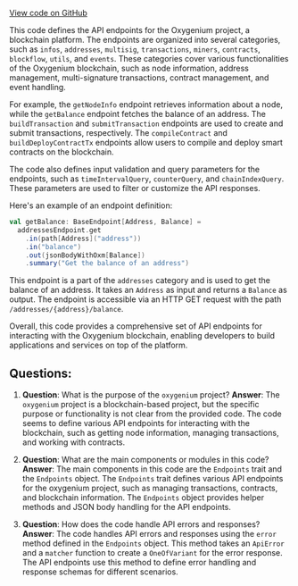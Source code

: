 [View code on GitHub](https://github.com/oxygenium/oxygenium/api/src/main/scala/org/oxygenium/api/Endpoints.scala)

This code defines the API endpoints for the Oxygenium project, a blockchain platform. The endpoints are organized into several categories, such as `infos`, `addresses`, `multisig`, `transactions`, `miners`, `contracts`, `blockflow`, `utils`, and `events`. These categories cover various functionalities of the Oxygenium blockchain, such as node information, address management, multi-signature transactions, contract management, and event handling.

For example, the `getNodeInfo` endpoint retrieves information about a node, while the `getBalance` endpoint fetches the balance of an address. The `buildTransaction` and `submitTransaction` endpoints are used to create and submit transactions, respectively. The `compileContract` and `buildDeployContractTx` endpoints allow users to compile and deploy smart contracts on the blockchain.

The code also defines input validation and query parameters for the endpoints, such as `timeIntervalQuery`, `counterQuery`, and `chainIndexQuery`. These parameters are used to filter or customize the API responses.

Here's an example of an endpoint definition:

```scala
val getBalance: BaseEndpoint[Address, Balance] =
  addressesEndpoint.get
    .in(path[Address]("address"))
    .in("balance")
    .out(jsonBodyWithOxm[Balance])
    .summary("Get the balance of an address")
```

This endpoint is a part of the `addresses` category and is used to get the balance of an address. It takes an `Address` as input and returns a `Balance` as output. The endpoint is accessible via an HTTP GET request with the path `/addresses/{address}/balance`.

Overall, this code provides a comprehensive set of API endpoints for interacting with the Oxygenium blockchain, enabling developers to build applications and services on top of the platform.
## Questions: 
 1. **Question**: What is the purpose of the `oxygenium` project?
   **Answer**: The `oxygenium` project is a blockchain-based project, but the specific purpose or functionality is not clear from the provided code. The code seems to define various API endpoints for interacting with the blockchain, such as getting node information, managing transactions, and working with contracts.

2. **Question**: What are the main components or modules in this code?
   **Answer**: The main components in this code are the `Endpoints` trait and the `Endpoints` object. The `Endpoints` trait defines various API endpoints for the oxygenium project, such as managing transactions, contracts, and blockchain information. The `Endpoints` object provides helper methods and JSON body handling for the API endpoints.

3. **Question**: How does the code handle API errors and responses?
   **Answer**: The code handles API errors and responses using the `error` method defined in the `Endpoints` object. This method takes an `ApiError` and a `matcher` function to create a `OneOfVariant` for the error response. The API endpoints use this method to define error handling and response schemas for different scenarios.